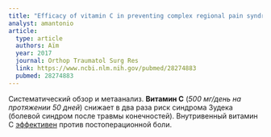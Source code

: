 ```yaml
---
title: "Efficacy of vitamin C in preventing complex regional pain syndrome after wrist fracture: A systematic review and meta-analysis"
analyst: amantonio
article:
  type: article
  authors: Aïm
  year: 2017
  journal: Orthop Traumatol Surg Res
  link: https://www.ncbi.nlm.nih.gov/pubmed/28274883
  pubmed: 28274883
---
```


Систематический обзор и метаанализ. **Витамин С** (*500 мг/день на протяжении 50 дней*) снижает в два раза риск синдрома Зудека (болевой синдром после травмы конечностей).
Внутривенный витамин С [эффективен](https://www.ncbi.nlm.nih.gov/pubmed/27872555) против постоперационной боли.
